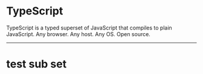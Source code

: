 # TypeScript

TypeScript is a typed superset of JavaScript that compiles to plain JavaScript.
Any browser.
Any host.
Any OS.
Open source.

---

# test sub set
